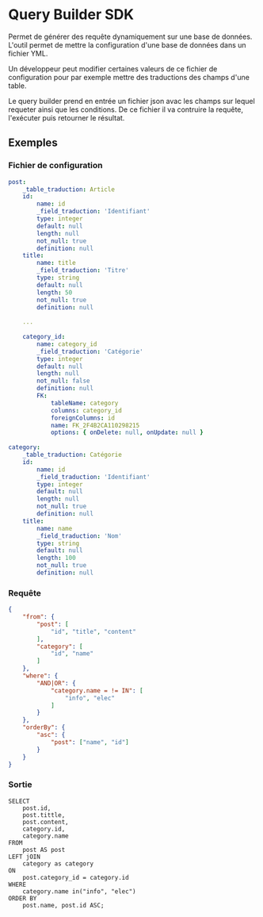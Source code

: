 # Query Builder SDK

Permet de générer des requête dynamiquement sur une base de données.
L'outil permet de mettre la configuration d'une base de données dans un fichier YML.

Un développeur peut modifier certaines valeurs de ce fichier de configuration pour par exemple mettre des traductions des champs d'une table.

Le query builder prend en entrée un fichier json avac les champs sur lequel requeter ainsi que les conditions.
De ce fichier il va contruire la requête, l'exécuter puis retourner le résultat.

## Exemples

### Fichier de configuration
```yaml
post:
    _table_traduction: Article
    id:
        name: id
        _field_traduction: 'Identifiant'
        type: integer
        default: null
        length: null
        not_null: true
        definition: null
    title:
        name: title
        _field_traduction: 'Titre'
        type: string
        default: null
        length: 50
        not_null: true
        definition: null
    
    ...
    
    category_id:
        name: category_id
        _field_traduction: 'Catégorie'
        type: integer
        default: null
        length: null
        not_null: false
        definition: null
        FK:
            tableName: category
            columns: category_id
            foreignColumns: id
            name: FK_2F4B2CA110298215
            options: { onDelete: null, onUpdate: null }
            
category:
    _table_traduction: Catégorie
    id:
        name: id
        _field_traduction: 'Identifiant'
        type: integer
        default: null
        length: null
        not_null: true
        definition: null
    title:
        name: name
        _field_traduction: 'Nom'
        type: string
        default: null
        length: 100
        not_null: true
        definition: null
```

### Requête
```json
{
    "from": {
        "post": [
            "id", "title", "content"
        ],
        "category": [
            "id", "name"
        ]
    },
    "where": {
        "AND|OR": {
            "category.name = != IN": [
                "info", "elec"
            ]
        }
    },
    "orderBy": {
        "asc": {
            "post": ["name", "id"]
        }
    }
}
```

### Sortie

```mysql
SELECT 
    post.id, 
    post.tittle, 
    post.content,
    category.id,
    category.name
FROM
    post AS post
LEFT jOIN
    category as category
ON 
    post.category_id = category.id
WHERE
    category.name in("info", "elec")
ORDER BY
    post.name, post.id ASC;
```

